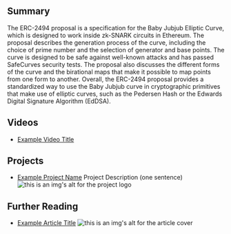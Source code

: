 ## Summary

The ERC-2494 proposal is a specification for the Baby Jubjub Elliptic Curve, which is designed to work inside zk-SNARK circuits in Ethereum. The proposal describes the generation process of the curve, including the choice of prime number and the selection of generator and base points. The curve is designed to be safe against well-known attacks and has passed SafeCurves security tests. The proposal also discusses the different forms of the curve and the birational maps that make it possible to map points from one form to another. Overall, the ERC-2494 proposal provides a standardized way to use the Baby Jubjub curve in cryptographic primitives that make use of elliptic curves, such as the Pedersen Hash or the Edwards Digital Signature Algorithm (EdDSA).

## Videos

- [Example Video Title](https://www.youtube.com/watch?v=TDGq4aeevgY)

## Projects

- [Example Project Name](https://xxxx.xxx/xxxxx) Project Description (one sentence) ![this is an img's alt for the project logo](https://xxxx.xxx/project-logo.xxx)

## Further Reading

- [Example Article Title](https://xxxx.xxx/xxxxx) ![this is an img's alt for the article cover](https://xxxx.xxx/article-cover.xxx)
